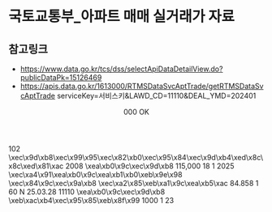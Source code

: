 # 국토교통부_아파트 매매 실거래가 자료
## 참고링크 
- https://www.data.go.kr/tcs/dss/selectApiDataDetailView.do?publicDataPk=15126469   
- https://apis.data.go.kr/1613000/RTMSDataSvcAptTrade/getRTMSDataSvcAptTrade serviceKey=서비스키&LAWD_CD=11110&DEAL_YMD=202401

<?xml version="1.0" encoding="utf-8" standalone="yes"?>
<response>
    <header>
        <resultCode>000</resultCode>
        <resultMsg>OK</resultMsg>
    </header>
    <body>
        <items>
            <item>
                <aptDong>102</aptDong>
                <aptNm>\xec\x9d\xb8\xec\x99\x95\xec\x82\xb0\xec\x95\x84\xec\x9d\xb4\xed\x8c\x8c\xed\x81\xac</aptNm>
                <buildYear>2008</buildYear>
                <buyerGbn>\xea\xb0\x9c\xec\x9d\xb8</buyerGbn>
                <cdealDay> </cdealDay>
                <cdealType> </cdealType>
                <dealAmount>115,000</dealAmount>
                <dealDay>18</dealDay>
                <dealMonth>1</dealMonth>
                <dealYear>2025</dealYear>
                <dealingGbn>\xec\xa4\x91\xea\xb0\x9c\xea\xb1\xb0\xeb\x9e\x98</dealingGbn>
                <estateAgentSggNm>\xec\x84\x9c\xec\x9a\xb8 \xec\xa2\x85\xeb\xa1\x9c\xea\xb5\xac</estateAgentSggNm>
                <excluUseAr>84.858</excluUseAr>
                <floor>1</floor>
                <jibun>60</jibun>
                <landLeaseholdGbn>N</landLeaseholdGbn>
                <rgstDate>25.03.28</rgstDate>
                <sggCd>11110</sggCd>
                <slerGbn>\xea\xb0\x9c\xec\x9d\xb8</slerGbn>
                <umdNm>\xeb\xac\xb4\xec\x95\x85\xeb\x8f\x99</umdNm>
            </item>
        </items>
        <numOfRows>1000</numOfRows>
        <pageNo>1</pageNo>
        <totalCount>23</totalCount>
    </body>
</response>